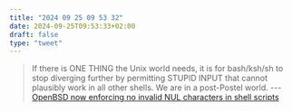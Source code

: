 ```yaml
---
title: "2024 09 25 09 53 32"
date: 2024-09-25T09:53:33+02:00
draft: false
type: "tweet"
---
```

> If there is ONE THING the Unix world needs, it is for bash/ksh/sh to stop diverging further by permitting STUPID INPUT that cannot plausibly work in all other shells.  We are in a post-Postel world. --- [OpenBSD now enforcing no invalid NUL characters in shell scripts](https://www.undeadly.org/cgi?action=article;sid=20240924105732)
